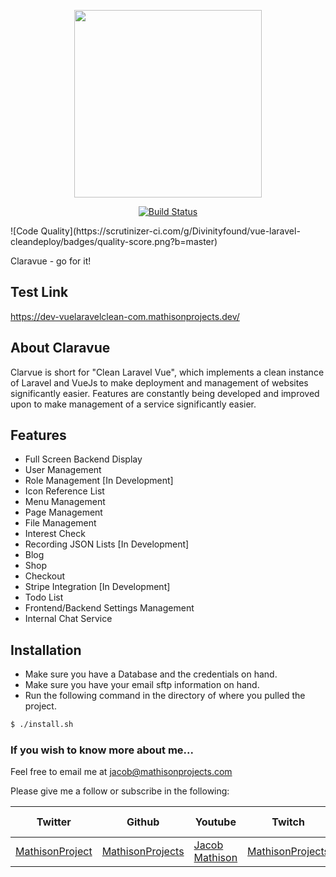 <p align="center"><img src="https://raw.githubusercontent.com/MathisonProjects/Claravue/master/public/images/logo_claravue.png" width="300"></p>

<p align="center">
<a href="https://travis-ci.org/MathisonProjects/Claravue.svg?branch=master"><img src="https://travis-ci.org/MathisonProjects/Claravue.svg" alt="Build Status"></a>
</p>
![Code Quality](https://scrutinizer-ci.com/g/Divinityfound/vue-laravel-cleandeploy/badges/quality-score.png?b=master)

Claravue - go for it!

## Test Link

https://dev-vuelaravelclean-com.mathisonprojects.dev/

## About Claravue

Clarvue is short for "Clean Laravel Vue", which implements a clean instance of Laravel and VueJs to make deployment and management of websites significantly easier. Features are constantly being developed and improved upon to make management of a service significantly easier.

## Features

- Full Screen Backend Display
- User Management
- Role Management [In Development]
- Icon Reference List
- Menu Management
- Page Management
- File Management
- Interest Check
- Recording JSON Lists [In Development]
- Blog
- Shop
- Checkout
- Stripe Integration [In Development]
- Todo List
- Frontend/Backend Settings Management
- Internal Chat Service

## Installation

- Make sure you have a Database and the credentials on hand.
- Make sure you have your email sftp information on hand.
- Run the following command in the directory of where you pulled the project.

```sh
$ ./install.sh
```

### If you wish to know more about me...

Feel free to email me at jacob@mathisonprojects.com

Please give me a follow or subscribe in the following:

|Twitter|Github|Youtube|Twitch|Linkedin|Personal Site|
| ----- | ---- | ----- | ---- | ------ | ----------- |
|[MathisonProject](https://twitter.com/MathisonProject)|[MathisonProjects](https://github.com/MathisonProjects)|[Jacob Mathison](https://www.youtube.com/channel/UCNNxB1TRbdJxE_y51sJb9DA)|[MathisonProjects](http://twitch.tv/mathisonprojects)|[Jacob Mathison](https://www.linkedin.com/in/jacob-a-mathison-62359912/)|[Mathison Projects](http://mathisonprojects.com)|
